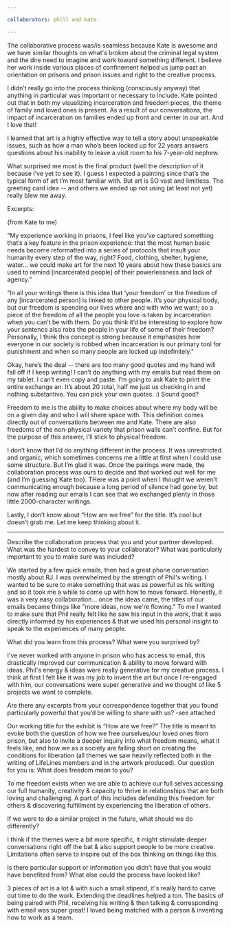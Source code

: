 ```yaml
---

collaborators: phill and kate

---
```


The collaborative process was/is seamless because Kate is awesome and we have similar thoughts on what's broken about the criminal legal system and the dire need to imagine and work toward something different. I believe her work inside various places of confinement helped us jump past an orientation on prisons and prison issues and right to the creative process. 

I didn’t really go into the process thinking (consciously anyway) that anything in particular was important or necessary to include. Kate pointed out that in both my visualizing incarceration and freedom pieces, the theme of family and loved ones is present. As a result of our conversations, the impact of incarceration on families ended up front and center in our art. And I love that!

I learned that art is a highly effective way to tell a story about unspeakable issues, such as how a man who’s been locked up for 22 years answers questions about his inability to leave a visit room to his 7-year-old nephew. 

What surprised me most is the final product (well the description of it because I’ve yet to see it). I guess I expected a painting since that’s the typical form of art I’m most familiar with. But art is SO vast and limitless. The greeting card idea -- and others we ended up not using (at least not yet) really blew me away. 

Excerpts:

(from Kate to me)

“My experience working in prisons, I feel like you’ve captured something that’s a key feature in the prison experience: that the most human basic needs become reformatted into a series of protocols that insult your humanity every step of the way, right? Food, clothing, shelter, hygiene, water… we could make art for the next 10 years about how these basics are used to remind [incarcerated people] of their powerlessness and lack of agency.”

“In all your writings there is this idea that ‘your freedom’ or the freedom of any [incarcerated person] is linked to other people. It’s your physical body, but our freedom is spending our lives where and with who we want; so a piece of the freedom of all the people you love is taken by incarceration when you can’t be with them. Do you think it’d be interesting to explore how your sentence also robs the people in your life of some of their freedom? Personally, I think this concept is strong because it emphasizes how everyone in our society is robbed when incarceration is our primary tool for punishment and when so many people are locked up indefinitely.”

Okay, here’s the deal -- there are too many good quotes and my hand will fall off if I keep writing! I can’t do anything with my emails but read them on my tablet. I can’t even copy and paste. I’m going to ask Kate to print the entire exchange an. It’s about 20 total, half me just us checking in and nothing substantive. You can pick your own quotes. :) Sound good?

Freedom to me is the ability to make choices about where my body will be on a given day and who I will share space with. This definition comes directly out of conversations between me and Kate. There are also freedoms of the non-physical variety that prison walls can’t confine. But for the purpose of this answer, I’ll stick to physical freedom.  

I don’t know that I’d do anything different in the process. It was unrestricted and organic, which sometimes concerns me a little at first when I could use some structure. But I’m glad it was. Once the pairings were made, the collaboration process was ours to decide and that worked out well for me (and I’m guessing Kate too). THere was a point when I thought we weren’t communicating enough because a long period of silence had gone by, but now after reading our emails I can see that we exchanged plenty in those little 2000-character writings. 

Lastly, I don’t know about “How are we free” for the title. It’s cool but doesn’t grab me. Let me keep thinking about it.

---

Describe the collaboration process that you and your partner developed. What was the hardest to convey to your collaborator? What was particularly important to you to make sure was included?

We started by a few quick emails, then had a great phone conversation mostly about RJ. I was overwhelmed by the strength of Phil's writing. I wanted to be sure to make something that was as powerful as his writing and so it took me a while to come up with how to move forward. Honestly, it was a very easy collaboration... once the ideas came, the titles of our emails became things like "more ideas, now we're flowing." To me I wanted to make sure that Phil really felt like he saw his input in the work, that it was directly informed by his experiences & that we used his personal insight to speak to the experiences of many people. 
 
What did you learn from this process? What were you surprised by?

I've never worked with anyone in prison who has access to email, this drastically improved our communication & ability to move forward with ideas. Phil's energy & ideas were really generative for my creative process. I think at first I felt like it was my job to invent the art but once I re-engaged with him, our conversations were super generative and we thought of like 5 projects we want to complete.

Are there any excerpts from your correspondence together that you found particularly powerful that you’d be willing to share with us?
-see attached

Our working title for the exhibit is “How are we free?” The title is meant to evoke both the question of how we free ourselves/our loved ones from prison, but also to invite a deeper inquiry into what freedom means, what it feels like, and how we as a society are falling short on creating the conditions for liberation (all themes we saw heavily reflected both in the writing of LifeLines members and in the artwork produced). Our question for you is: What does freedom mean to you?

To me freedom exists when we are able to achieve our full selves accessing our full humanity, creativity & capacity to thrive in relationships that are both loving and challenging. A part of this includes defending this freedom for others & discovering fulfillment by experiencing the liberation of others. 

If we were to do a similar project in the future, what should we do differently? 

I think if the themes were a bit more specific, it might stimulate deeper conversations right off the bat & also support people to be more creative. Limitations often serve to inspire out of the box thinking on things like this. 

Is there particular support or information you didn’t have that you would have benefited from? What else could the process have looked like?

3 pieces of art is a lot & with such a small stipend, it's really hard to carve out time to do the work. Extending the deadlines helped a ton. The basics of being paired with Phil, receiving his writing & then talking & corresponding with email was super great! I loved being matched with a person & inventing how to work as a team.

